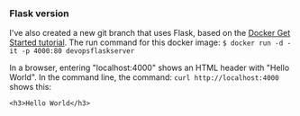 ### Flask version

I've also created a new git branch that uses Flask, based on the [Docker Get Started tutorial](https://docs.docker.com/get-started/part2/).
The run command for this docker image: ``` $ docker run -d -it -p 4000:80 devopsflaskserver ```

In a browser, entering "localhost:4000" shows an HTML header with "Hello World".
In the command line, the command: ```curl http://localhost:4000``` shows this:

```
<h3>Hello World</h3>
```